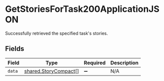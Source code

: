 # GetStoriesForTask200ApplicationJSON

Successfully retrieved the specified task's stories.


## Fields

| Field                                                        | Type                                                         | Required                                                     | Description                                                  |
| ------------------------------------------------------------ | ------------------------------------------------------------ | ------------------------------------------------------------ | ------------------------------------------------------------ |
| `data`                                                       | [shared.StoryCompact](../../models/shared/storycompact.md)[] | :heavy_minus_sign:                                           | N/A                                                          |